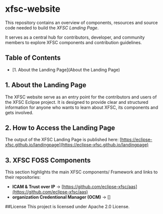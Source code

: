# xfsc-website

This repository contains an overview of components, resources and source code needed to build the *XFSC Landing Page*.

It serves as a central hub for contributors, developer, and community members to explore XFSC components and contribution guidelines.

## Table of Contents
- [1. About the Landing Page](About the Landing Page)

## 1. About the Landing Page
The XFSC website serve as an entry point for the contributors and users of the XFSC Eclipse project. It is designed to provide clear and structured information for anyone who wants to learn about XFSC, its components and gets involved.

## 2. How to Access the Landing Page
The output of the XFSC Landing Page is published here: [https://eclipse-xfsc.github.io/landingpage](https://eclipse-xfsc.github.io/landingpage)

## 3. XFSC FOSS Components
This section highlights the main XFSC components/ Framework and links to their repositories:
- **ICAM & Trust over IP** -> [https://github.com/eclipse-xfsc/aas](https://github.com/eclipse-xfsc/aas)
- **organization Credentional Manager (OCM)** -> []




##License
This project is licensed under Apache 2.0 License.
